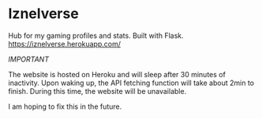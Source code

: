 # Iznelverse
Hub for my gaming profiles and stats. Built with Flask.
https://iznelverse.herokuapp.com/

*IMPORTANT*

The website is hosted on Heroku and will sleep after 30 minutes of inactivity. 
Upon waking up, the API fetching function will take about 2min to finish.
During this time, the website will be unavailable.

I am hoping to fix this in the future.
